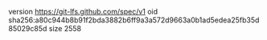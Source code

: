 version https://git-lfs.github.com/spec/v1
oid sha256:a80c944b8b91f2bda3882b6ff9a3a572d9663a0b1ad5edea25fb35d85029c85d
size 2558
